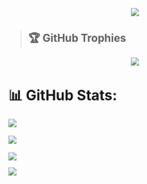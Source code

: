 <p align="center"><img src="https://github.com/Edv1nnn/Edv1nnn/assets/112799757/260fa744-b687-4bc8-8b34-6f29f364d611)"></p>

>## 🏆 GitHub Trophies
<p align="center"><img src="https://github-profile-trophy.vercel.app/?username=Edv1nnn&theme=dark_dimmed&no-frame=false&no-bg=true&margin-w=4"></p>

<!-- <h3 align="left">Languages and Tools:</h3>
<p align="left"> <a href="https://getbootstrap.com" target="_blank" rel="noreferrer"> <img src="https://raw.githubusercontent.com/devicons/devicon/master/icons/bootstrap/bootstrap-plain-wordmark.svg" alt="bootstrap" width="40" height="40"/> </a> <a href="https://www.w3schools.com/css/" target="_blank" rel="noreferrer"> <img src="https://raw.githubusercontent.com/devicons/devicon/master/icons/css3/css3-original-wordmark.svg" alt="css3" width="40" height="40"/> </a> <a href="https://git-scm.com/" target="_blank" rel="noreferrer"> <img src="https://www.vectorlogo.zone/logos/git-scm/git-scm-icon.svg" alt="git" width="40" height="40"/> </a> <a href="https://gulpjs.com" target="_blank" rel="noreferrer"> <img src="https://raw.githubusercontent.com/devicons/devicon/master/icons/gulp/gulp-plain.svg" alt="gulp" width="40" height="40"/> </a> <a href="https://www.w3.org/html/" target="_blank" rel="noreferrer"> <img src="https://raw.githubusercontent.com/devicons/devicon/master/icons/html5/html5-original-wordmark.svg" alt="html5" width="40" height="40"/> </a> <a href="https://sass-lang.com" target="_blank" rel="noreferrer"> <img src="https://raw.githubusercontent.com/devicons/devicon/master/icons/sass/sass-original.svg" alt="sass" width="40" height="40"/> </a> </p> -->

# 📊 GitHub Stats:
![](https://github-readme-stats.vercel.app/api/top-langs/?username=Edv1nnn&theme=highcontrast&hide_border=false&include_all_commits=true&count_private=false&layout=compact)<br><br>
![](https://github-readme-stats.vercel.app/api?username=Edv1nnn&theme=highcontrast&hide_border=false&include_all_commits=true&count_private=false)<br><br>
![](https://github-readme-streak-stats.herokuapp.com/?user=Edv1nnn&theme=highcontrast&hide_border=false)

[![](https://visitcount.itsvg.in/api?id=Edv1nnn&icon=0&color=0)](https://visitcount.itsvg.in)
